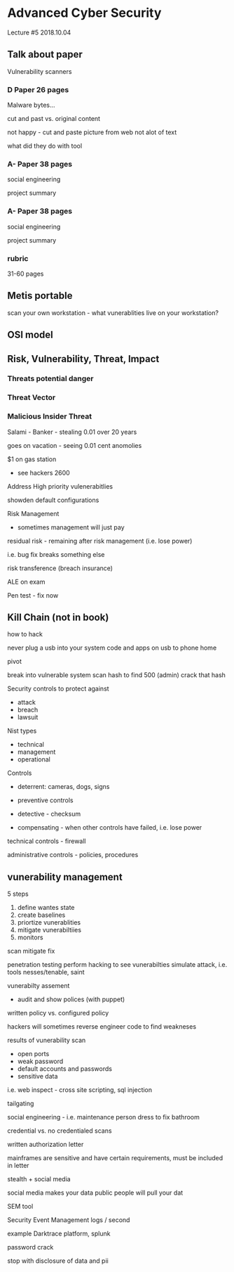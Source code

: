# Advanced Cyber Security

Lecture #5 2018.10.04

## Talk about paper

Vulnerability scanners

### D Paper 26 pages
Malware bytes... 

cut and past vs. original content

not happy - cut and paste picture from web not alot of text

what did they do with tool

### A- Paper 38 pages

social engineering

project summary

### A- Paper 38 pages

social engineering

project summary

### rubric

31-60 pages

## Metis portable

scan your own workstation - what vunerablities live on your workstation?

## OSI model

## Risk, Vulnerability, Threat, Impact

### Threats potential danger

### Threat Vector

### Malicious Insider Threat

Salami - Banker - stealing 0.01 over 20 years

goes on vacation - seeing 0.01 cent anomolies

$1 on gas station

- see hackers 2600

Address High priority vulenerabitlies

showden default configurations

Risk Management

- sometimes management will just pay

residual risk - remaining after risk management (i.e. lose power)

i.e. bug fix breaks something else

risk transference (breach insurance)

ALE on exam

Pen test - fix now

## Kill Chain (not in book)

how to hack

never plug a usb into your system
code and apps on usb to phone home

pivot

break into vulnerable system
scan hash to find 500 (admin)
crack that hash

Security controls to protect against

- attack
- breach
- lawsuit

Nist types

- technical
- management
- operational

Controls

- deterrent: cameras, dogs, signs

- preventive controls

- detective - checksum

- compensating - when other controls have failed, i.e. lose power

technical controls - firewall

administrative controls - policies, procedures

## vunerability management

5 steps

1. define wantes state
2. create baselines
3. priortize vunerablities
4. mitigate vunerabiltiies
5. monitors

scan mitigate fix

penetration testing
perform hacking to see vunerabilties
simulate attack, i.e. tools nesses/tenable, saint

vunerabilty assement

- audit and show polices (with puppet)

written policy vs. configured policy

hackers will sometimes reverse engineer code to find weakneses

results of vunerability scan

- open ports
- weak password
- default accounts and passwords
- sensitive data

i.e. web inspect - cross site scripting, sql injection

tailgating

social engineering - i.e. maintenance person dress to fix bathroom

credential vs. no credentialed scans


written authorization letter

mainframes are sensitive and have certain requirements, must be included in letter

stealth + social media

social media makes your data public
people will pull your dat

SEM tool

Security Event Management
logs / second

example Darktrace platform, splunk

password crack

stop with disclosure of data and pii






